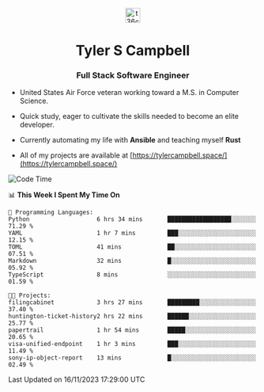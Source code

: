 <p align="center">
<a href="https://www.linkedin.com/in/t36campbell" target="blank"><img align="center" src="https://ik.imagekit.io/t36campbell/Portfolio/linkedin.png.original_m8bbGgPh6.png" alt="t36campbell" height="30" width="30" /></a>
</p>
<h1 align="center">Tyler S Campbell</h1>
<h3 align="center">Full Stack Software Engineer</h3>

* United States Air Force veteran working toward a M.S. in Computer Science.

* Quick study, eager to cultivate the skills needed to become an elite developer.

* Currently automating my life with **Ansible** and teaching myself **Rust**

* All of my projects are available at [https://tylercampbell.space/](https://tylercampbell.space/)

<!--START_SECTION:waka-->
![Code Time](http://img.shields.io/badge/Code%20Time-2%2C981%20hrs%205%20mins-blue)

📊 **This Week I Spent My Time On** 

```text
💬 Programming Languages: 
Python                   6 hrs 34 mins       ██████████████████░░░░░░░   71.29 % 
YAML                     1 hr 7 mins         ███░░░░░░░░░░░░░░░░░░░░░░   12.15 % 
TOML                     41 mins             ██░░░░░░░░░░░░░░░░░░░░░░░   07.51 % 
Markdown                 32 mins             █░░░░░░░░░░░░░░░░░░░░░░░░   05.92 % 
TypeScript               8 mins              ░░░░░░░░░░░░░░░░░░░░░░░░░   01.59 % 

🐱‍💻 Projects: 
filingcabinet            3 hrs 27 mins       █████████░░░░░░░░░░░░░░░░   37.40 % 
huntington-ticket-history2 hrs 22 mins       ██████░░░░░░░░░░░░░░░░░░░   25.77 % 
papertrail               1 hr 54 mins        █████░░░░░░░░░░░░░░░░░░░░   20.65 % 
visa-unified-endpoint    1 hr 3 mins         ███░░░░░░░░░░░░░░░░░░░░░░   11.49 % 
sony-ip-object-report    13 mins             █░░░░░░░░░░░░░░░░░░░░░░░░   02.49 % 
```


 Last Updated on 16/11/2023 17:29:00 UTC
<!--END_SECTION:waka-->
